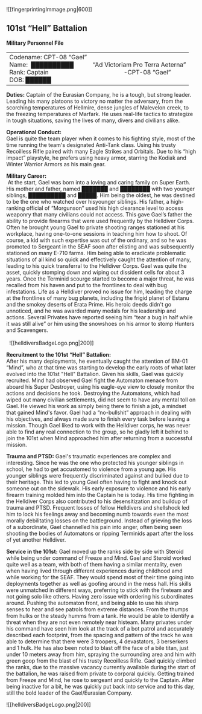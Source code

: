 ![[fingerprintingImmage.png|600]]

## 101st “Hell” Battalion
**Military Personnel File**

|                                                                              |                                                                           |
| ---------------------------------------------------------------------------- | ------------------------------------------------------------------------- |
| Codename: CPT-08 “Gael”<br>Name:  ██████████<br>Rank: Captain<br>DOB: ██████ | “Ad Victoriam Pro Terra Aeterna”    <br>                   -CPT-08 “Gael” |

**Duties:**
Captain of the Eurasian Company, he is a tough, but strong leader. Leading his many platoons to victory no matter the adversary, from the scorching temperatures of Hellmire, dense jungles of Malevelon creek, to the freezing temperatures of Marfark. He uses real-life tactics to strategize in tough situations, saving the lives of many, divers and civilians alike.



**Operational Conduct:**  
Gael is quite the team player when it comes to his fighting style, most of the time running the team's designated Anti-Tank class. Using his trusty Recoilless Rifle paired with many Eagle Strikes and Orbitals. Due to his “high impact” playstyle, he prefers using heavy armor, starring the Kodiak and Winter Warrior Armors as his main gear.   


  
**Military Career:**  
 At the start, Gael was born into a loving and caring family on Super Earth. His mother and father, named ███████ and ████████ with two younger siblings, ██████████ and █████. Him being the oldest, he was destined to be the one who watched over hisyounger siblings. His father, a high-ranking official of “Morgunson” used his high clearance level to access weaponry that many civilians could not access. This gave  Gael’s father the ability to provide firearms that were used frequently by the Helldiver Corps. Often he brought young Gael to private shooting ranges stationed at his workplace, having one-to-one sessions in teaching him how to shoot. Of course, a kid with such expertise was out of the ordinary, and so he was promoted to Sergeant in the SEAF soon after elisting and was subsequently stationed on many E-710 farms. Him being able to eradicate problematic situations of all kind so quick and effectively caught the attention of many, leading to his quick transferral to the Helldiver Corps. Gael was quite the asset, quickly stomping down and wiping out dissident cells for about 3 years. Once the Terminid scourge started to become a major threat, he was recalled from his haven and put to the frontlines to deal with bug infestations. Life as a Helldiver proved no issue for him, leading the charge at the frontlines of many bug planets, including the frigid planet of Estanu and the smokey deserts of Erata Prime. His heroic deeds didn't go unnoticed, and he was awarded many medals for his leadership and actions. Several Privates have reported seeing him “tear a bug in half while it was still alive” or him using the snowshoes on his armor to stomp Hunters and Scavengers.                                                                                                                             
 
                                                           
 
![[helldiversBadgeLogo.png|200]]


**Recruitment to the 101st “Hell” Battalion:**  
After his many deployments, he eventually caught the attention of BM-01 “Mind”, who at that time was starting to develop the early roots of what later evolved into the 101st "Hell" Battalion. Given his skills, Gael was quickly recruited. Mind had observed Gael fight the Automaton menace from aboard his Super Destroyer, using his eagle-eye view to closely monitor the actions and decisions he took. Destroying the Automatons, which had wiped out many civilian settlements, did not seem to have any mental toll on Gael. He viewed his work as simply being there to finish a job, a mindset that gained Mind's favor. Gael had a “no-bullshit” approach in dealing with his objectives, and always made sure to finish every task before leaving a mission. Though Gael liked to work with the Helldiver corps, he was never able to find any real connection to the group, so he gladly left it behind to join the 101st when Mind approached him after returning from a successful mission.


**Trauma and PTSD:**
Gael's traumatic experiences are complex and interesting. Since he was the one who protected his younger siblings in school, he had to get accustomed to violence from a young age. His younger siblings were frequently discriminated against and bullied due to their heritage. This led to young Gael often having to fight and knock out someone out on the sidewalk. His early exposure to violence and his early firearm training molded him into the Captain he is today. His time fighting in the Helldiver Corps also contributed to his desensitization and buildup of trauma and PTSD. Frequent losses of fellow Helldivers and shellshock led him to lock his feelings away and becoming numb towards even the most morally debilitating losses on the battleground. Instead of grieving the loss of a subordinate, Gael channelled his pain into anger, often being seen shooting the bodies of Automatons or ripping Terminids apart after the loss of yet another Helldiver.


**Service in the 101st:**
Gael moved up the ranks side by side with Steroid while being under command of Freeze and Mind. Gael and Steroid worked quite well as a team, with both of them having a similar mentality, even when having lived through different experiences during childhood amd while working for the SEAF. They would spend most of their time going into deployments together as well as goofing around in the mess hall. His skills were unmatched in different ways, preferring to stick with the fireteam and not going solo like others. Having zero issue with ordering his subordinates around. Pushing the automaton front, and being able to use his sharp senses to hear and see patrols from extreme distances. From the thumps from hulks or the steady humms from a tank. He would be able to identify a threat when they are not even remotely near histeam. Many privates under his command have seen him look at the track of a bot patrol and accurately described each footprint, from the spacing and pattern of the track he was able to determine that there were 3 troopers, 4 devastators, 3 berserkers and 1 hulk. He has also been noted to blast off the face of a bile titan, just under 10 meters away from him, spraying the surrounding area and him with green goop from the blast of his trusty Recoilless Rifle. Gael quickly climbed the ranks, due to the massive vacancy currently available during the start of the battalion, he was raised from private to corporal quickly. Getting trained from Freeze and Mind, he rose to sergeant and quickly to the Captain. After being inactive for a bit, he was quickly put back into service and to this day, still the bold leader of the Gael/Eurasian Company.


![[helldiversBadgeLogo.png|200]]
